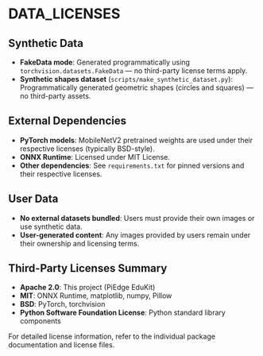 # DATA_LICENSES

## Synthetic Data

- **FakeData mode**: Generated programmatically using `torchvision.datasets.FakeData` — no third-party license terms apply.
- **Synthetic shapes dataset** (`scripts/make_synthetic_dataset.py`): Programmatically generated geometric shapes (circles and squares) — no third-party assets.

## External Dependencies

- **PyTorch models**: MobileNetV2 pretrained weights are used under their respective licenses (typically BSD-style).
- **ONNX Runtime**: Licensed under MIT License.
- **Other dependencies**: See `requirements.txt` for pinned versions and their respective licenses.

## User Data

- **No external datasets bundled**: Users must provide their own images or use synthetic data.
- **User-generated content**: Any images provided by users remain under their ownership and licensing terms.

## Third-Party Licenses Summary

- **Apache 2.0**: This project (PiEdge EduKit)
- **MIT**: ONNX Runtime, matplotlib, numpy, Pillow
- **BSD**: PyTorch, torchvision
- **Python Software Foundation License**: Python standard library components

For detailed license information, refer to the individual package documentation and license files.
